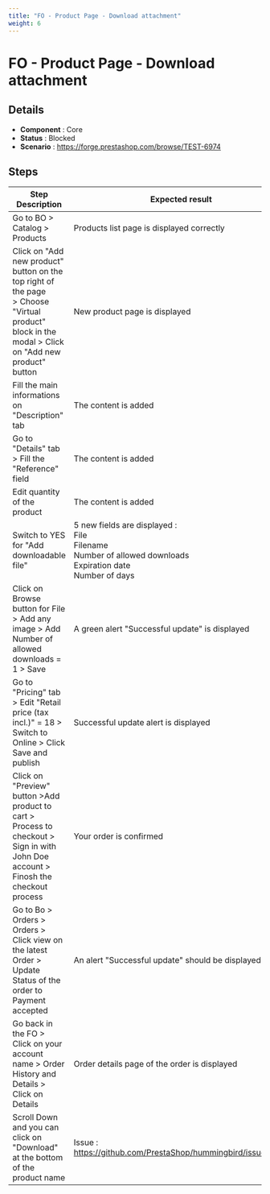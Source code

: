 ```yaml
---
title: "FO - Product Page - Download attachment"
weight: 6
---
```


# FO - Product Page - Download attachment
## Details
* **Component** : Core
* **Status** : Blocked
* **Scenario** : https://forge.prestashop.com/browse/TEST-6974

## Steps
| Step Description | Expected result |
| ----- | ----- |
| Go to BO > Catalog > Products | Products list page is displayed correctly |
| Click on "Add new product" button on the top right of the page > Choose "Virtual product" block in the modal > Click on "Add new product" button | New product page is displayed |
| Fill the main informations on "Description" tab | The content is added |
| Go to "Details" tab > Fill the "Reference" field | The content is added |
| Edit quantity of the product | The content is added |
| Switch to YES for "Add downloadable file" | 5 new fields are displayed :<br>File<br>Filename<br>Number of allowed downloads<br>Expiration date<br>Number of days |
| Click on Browse button for File > Add any image > Add Number of allowed downloads = 1 > Save | A green alert "Successful update" is displayed |
| Go to "Pricing" tab > Edit "Retail price (tax incl.)" = 18 > Switch to Online > Click Save and publish | Successful update alert is displayed |
| Click on "Preview" button >Add product to cart > Process to checkout > Sign in with John Doe account > Finosh the checkout process | Your order is confirmed |
| Go to Bo > Orders > Orders > Click view on the latest Order > Update Status of the order to Payment accepted | An alert "Successful update" should be displayed |
| Go back in the FO > Click on your account name > Order History and Details > Click on Details | Order details page of the order is displayed |
| Scroll Down and you can click on "Download" at the bottom of the product name | Issue : https://github.com/PrestaShop/hummingbird/issues/611 |
